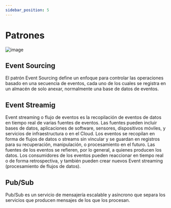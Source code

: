 ```yaml
---
sidebar_position: 5
---
```

# Patrones

![image](/img/patrones.png)

## Event Sourcing
El patrón Event Sourcing define un enfoque para controlar las operaciones basado en una secuencia de eventos, cada uno de los cuales se registra en un almacén de solo anexar, normalmente una base de datos de eventos.

## Event Streamig
Event streaming o flujo de eventos es la recopilación de eventos de datos en tiempo real de varias fuentes de eventos. Las fuentes pueden incluir bases de datos, aplicaciones de software, sensores, dispositivos móviles, y servicios de infraestructura o en el Cloud. Los eventos se recopilan en forma de flujos de datos o streams sin vincular y se guardan en registros para su recuperación, manipulación, o procesamiento en el futuro. Las fuentes de los eventos se refieren, por lo general, a quienes producen los datos. Los consumidores de los eventos pueden reaccionar en tiempo real o de forma retrospectiva, y también pueden crear nuevos Event streaming (procesamiento de flujos de datos).

## Pub/Sub
Pub/Sub es un servicio de mensajería escalable y asíncrono que separa los servicios que producen mensajes de los que los procesan.